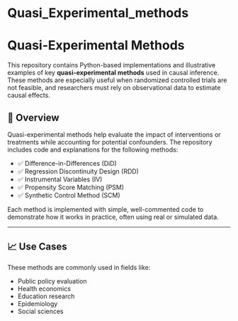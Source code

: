 # Quasi_Experimental_methods
# Quasi-Experimental Methods

This repository contains Python-based implementations and illustrative examples of key **quasi-experimental methods** used in causal inference. These methods are especially useful when randomized controlled trials are not feasible, and researchers must rely on observational data to estimate causal effects.

## 📘 Overview

Quasi-experimental methods help evaluate the impact of interventions or treatments while accounting for potential confounders. The repository includes code and explanations for the following methods:

- ✅ Difference-in-Differences (DiD)
- ✅ Regression Discontinuity Design (RDD)
- ✅ Instrumental Variables (IV)
- ✅ Propensity Score Matching (PSM)
- ✅ Synthetic Control Method (SCM)

Each method is implemented with simple, well-commented code to demonstrate how it works in practice, often using real or simulated data.

---
## 📈 Use Cases

These methods are commonly used in fields like:

- Public policy evaluation  
- Health economics  
- Education research  
- Epidemiology  
- Social sciences 

